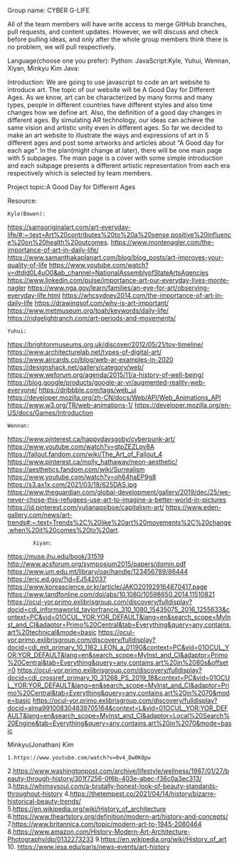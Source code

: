 Group name: CYBER G-LIFE

All of the team members will have write access to merge GitHub branches, pull requests, and content updates. However, we will discuss and check before pulling ideas, and only after the whole group members think there is no problem, we will pull respectively.

Language(choose one you prefer):
	Python:
	JavaScript:Kyle, Yuhui, Wennan, Xiyan, Minkyu Kim
Java: 
	
Introduction:
	We are going to use javascript to code an art website to introduce art. The topic of our website will be A Good Day for Different Ages. As we know, art can be characterized by many forms and many types, people in different countries have different styles and also time changes how we define art. Also, the definition of a good day changes in different ages. By simulating AR technology, our ideas can achieve the same vision and artistic unity even in different ages. So far we decided to make an art website to illustrate the ways and expressions of art in 5 different ages and post some artworks and articles about “A Good day for each age”. In the plan(might change at later), there will be one main page with 5 subpages. The main page is a cover with some simple introduction and each subpage presents a different artistic representation from each era respectively which is selected by team members.

Project topic:A Good Day for Different Ages

Resource:
	
	Kyle(Bowen):
https://samsoriginalart.com/art-everyday-life/#:~:text=Art%20contributes%20to%20a%20sense,positive%20influence%20on%20health%20outcomes. 
https://www.montenagler.com/the-importance-of-art-in-daily-life/
https://www.samanthakaplanart.com/blog/blog_posts/art-improves-your-quality-of-life
https://www.youtube.com/watch?v=dtdjd0L4uO0&ab_channel=NationalAssemblyofStateArtsAgencies
https://www.linkedin.com/pulse/importance-art-our-everyday-lives-monte-nagler
https://www.nga.gov/learn/families/an-eye-for-art/observing-everyday-life.html
https://whcsydney2014.com/the-importance-of-art-in-daily-life
https://drawingsof.com/why-is-art-important/
https://www.metmuseum.org/toah/keywords/daily-life/
https://ridgelightranch.com/art-periods-and-movements/

	


	Yuhui:
https://brightonmuseums.org.uk/discover/2012/05/21/toy-timeline/
https://www.architecturelab.net/types-of-digital-art/
https://www.aircards.co/blog/web-ar-examples-in-2020
https://designshack.net/gallery/category/web/
https://www.weforum.org/agenda/2015/11/a-history-of-well-being/
https://blog.google/products/google-ar-vr/augmented-reality-web-everyone/
https://dribbble.com/tags/web_ui
https://developer.mozilla.org/zh-CN/docs/Web/API/Web_Animations_API
https://www.w3.org/TR/web-animations-1/
https://developer.mozilla.org/en-US/docs/Games/Introduction



	Wennan:
https://www.pinterest.ca/happydaysgoby/cyberpunk-art/
https://www.youtube.com/watch?v=gtpZEZLpv8A
https://fallout.fandom.com/wiki/The_Art_of_Fallout_4
https://www.pinterest.ca/molly_hathaway/neon-aesthetic/
https://aesthetics.fandom.com/wiki/Surrealism
https://www.youtube.com/watch?v=oh64haEP9g8
https://s3.ax1x.com/2021/03/18/625DAS.jpg
https://www.theguardian.com/global-development/gallery/2019/dec/25/we-never-chose-this-refugees-use-art-to-imagine-a-better-world-in-pictures
https://id.pinterest.com/yulianapsiboe/capitalism-art/
https://www.eden-gallery.com/news/art-trends#:~:text=Trends%2C%20like%20art%20movements%2C%20change,when%20it%20comes%20to%20art.


            Xiyan: 
https://muse.jhu.edu/book/31519
http://www.acsforum.org/symposium2015/papers/domin.pdf
https://www.um.edu.mt/library/oar/handle/123456789/86444
https://eric.ed.gov/?id=EJ542037
https://www.koreascience.or.kr/article/JAKO201929164870417.page
https://www.tandfonline.com/doi/abs/10.1080/10598650.2014.11510821
https://ocul-yor.primo.exlibrisgroup.com/discovery/fulldisplay?docid=cdi_informaworld_taylorfrancis_310_1080_15435075_2016_1255633&context=PC&vid=01OCUL_YOR:YOR_DEFAULT&lang=en&search_scope=MyInst_and_CI&adaptor=Primo%20Central&tab=Everything&query=any,contains,art%20technical&mode=basic 
https://ocul-yor.primo.exlibrisgroup.com/discovery/fulldisplay?docid=cdi_mit_primary_10_1162_LEON_a_01190&context=PC&vid=01OCUL_YOR:YOR_DEFAULT&lang=en&search_scope=MyInst_and_CI&adaptor=Primo%20Central&tab=Everything&query=any,contains,art%20in%2080s&offset=0 
https://ocul-yor.primo.exlibrisgroup.com/discovery/fulldisplay?docid=cdi_crossref_primary_10_31268_PS_2019_18&context=PC&vid=01OCUL_YOR:YOR_DEFAULT&lang=en&search_scope=MyInst_and_CI&adaptor=Primo%20Central&tab=Everything&query=any,contains,art%20in%2070&mode=basic 
https://ocul-yor.primo.exlibrisgroup.com/discovery/fulldisplay?docid=alma991008304839705164&context=L&vid=01OCUL_YOR:YOR_DEFAULT&lang=en&search_scope=MyInst_and_CI&adaptor=Local%20Search%20Engine&tab=Everything&query=any,contains,art%20in%2070&mode=basic 


Minkyu(Jonathan) Kim

	1.https://www.youtube.com/watch?v=0v4_Dw0K8pw
2.https://www.washingtonpost.com/archive/lifestyle/wellness/1987/01/27/beauty-through-history/301f7256-0f6b-403e-abec-f36c0a3ec313/
3.https://whimsysoul.com/a-brutally-honest-look-of-beauty-standards-throughout-history
4.https://thetempest.co/2021/04/14/history/bizarre-historical-beauty-trends/
5.https://en.wikipedia.org/wiki/History_of_architecture
6.https://www.theartstory.org/definition/modern-art/history-and-concepts/
7.https://www.britannica.com/topic/modern-art-to-1945-2080464
8.https://www.amazon.com/History-Modern-Art-Architecture-Photography/dp/0132273233
9.https://en.wikipedia.org/wiki/History_of_art
10. https://www.iesa.edu/paris/news-events/art-history
